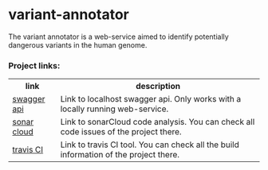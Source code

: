 # variant-annotator
The variant annotator is a web-service aimed to identify potentially dangerous variants in the human genome.  

### Project links:
<table>
  <tr>
    <th>link</th>
    <th>description</th>
  </tr>
  <tr>
    <td><a href="http://localhost:8080/api/swagger-ui.html">swagger api</a></td>
    <td>Link to localhost swagger api. Only works with a locally running web-service.</td>
  </tr>
  <tr>
    <td><a href="https://sonarcloud.io/dashboard?id=Bioinformatics-internship-EPAM_variant-annotator">sonar cloud</a></td>
    <td>Link to sonarCloud code analysis. You can check all code issues of the project there.</td>
  </tr>
  <tr>
    <td><a href="https://travis-ci.com/github/Bioinformatics-internship-EPAM/variant-annotator">travis CI</a> </td>
    <td>Link to travis CI tool. You can check all the build information of the project there.</td>
  </tr>
</table>